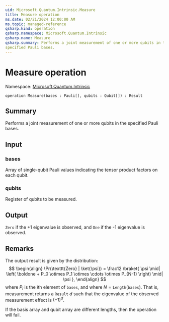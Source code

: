 ```yaml
---
uid: Microsoft.Quantum.Intrinsic.Measure
title: Measure operation
ms.date: 02/21/2024 12:00:00 AM
ms.topic: managed-reference
qsharp.kind: operation
qsharp.namespace: Microsoft.Quantum.Intrinsic
qsharp.name: Measure
qsharp.summary: Performs a joint measurement of one or more qubits in the
specified Pauli bases.
---
```


# Measure operation

Namespace: [Microsoft.Quantum.Intrinsic](xref:Microsoft.Quantum.Intrinsic)

```qsharp
operation Measure(bases : Pauli[], qubits : Qubit[]) : Result
```

## Summary
Performs a joint measurement of one or more qubits in the
specified Pauli bases.

## Input
### bases
Array of single-qubit Pauli values indicating the tensor product
factors on each qubit.
### qubits
Register of qubits to be measured.

## Output
`Zero` if the +1 eigenvalue is observed, and `One` if
the -1 eigenvalue is observed.

## Remarks
The output result is given by the distribution:
$$
\begin{align}
    \Pr(\texttt{Zero} | \ket{\psi}) =
        \frac12 \braket{
            \psi \mid|
            \left(
                \boldone + P_0 \otimes P_1 \otimes \cdots \otimes P_{N-1}
            \right) \mid|
            \psi
        },
\end{align}
$$
where $P_i$ is the $i$th element of `bases`, and where
$N = \texttt{Length}(\texttt{bases})$.
That is, measurement returns a `Result` $d$ such that the eigenvalue of the
observed measurement effect is $(-1)^d$.

If the basis array and qubit array are different lengths, then the
operation will fail.
